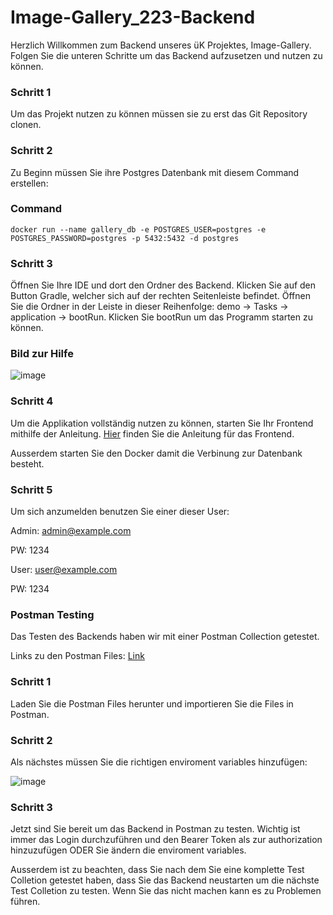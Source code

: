 # Image-Gallery_223-Backend

Herzlich Willkommen zum Backend unseres üK Projektes, Image-Gallery. Folgen Sie die unteren Schritte um das Backend aufzusetzen und nutzen zu können.

### Schritt 1
Um das Projekt nutzen zu können müssen sie zu erst das Git Repository clonen.

### Schritt 2
Zu Beginn müssen Sie ihre Postgres Datenbank mit diesem Command erstellen:
### Command
```
docker run --name gallery_db -e POSTGRES_USER=postgres -e POSTGRES_PASSWORD=postgres -p 5432:5432 -d postgres
```
### Schritt 3
Öffnen Sie Ihre IDE und dort den Ordner des Backend. Klicken Sie auf den Button Gradle, welcher sich auf der rechten Seitenleiste befindet. Öffnen Sie die Ordner in der Leiste in dieser Reihenfolge: demo -> Tasks -> application -> bootRun. Klicken Sie bootRun um das Programm starten zu können.
### Bild zur Hilfe
![image](https://github.com/user-attachments/assets/dbe8165b-e74b-4fbb-8045-acc4dac0c5c1)

### Schritt 4
Um die Applikation vollständig nutzen zu können, starten Sie Ihr Frontend mithilfe der Anleitung. [Hier](https://github.com/MaximilianNoethe/Image-Gallery_223-Frontend/tree/main) finden Sie die Anleitung für das Frontend.

Ausserdem starten Sie den Docker damit die Verbinung zur Datenbank besteht.

### Schritt 5
Um sich anzumelden benutzen Sie einer dieser User:

Admin: admin@example.com

PW: 1234


User: user@example.com

PW: 1234

### Postman Testing
Das Testen des Backends haben wir mit einer Postman Collection getestet. 

Links zu den Postman Files:
[Link](https://github.com/FabianoM07/Image-Gallery_223-Backend/tree/main/nypag-spring_backend-5b58b4e2560c/src/test/resources/postman)

### Schritt 1
Laden Sie die Postman Files herunter und importieren Sie die Files in Postman.

### Schritt 2
Als nächstes müssen Sie die richtigen enviroment variables hinzufügen:

![image](https://github.com/user-attachments/assets/004dabf0-2f38-4676-a5e1-d49f696bd463)


### Schritt 3
Jetzt sind Sie bereit um das Backend in Postman zu testen. Wichtig ist immer das Login durchzuführen und den Bearer Token als zur authorization hinzuzufügen ODER Sie ändern die enviroment variables.

Ausserdem ist zu beachten, dass Sie nach dem Sie eine komplette Test Colletion getestet haben, dass Sie das Backend neustarten um die nächste Test Colletion zu testen. Wenn Sie das nicht machen kann es zu Problemen führen.



